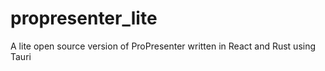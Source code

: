 # propresenter_lite

A lite open source version of ProPresenter written in React and Rust using Tauri
